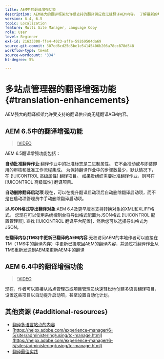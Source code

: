 ```yaml
---
title: AEM中的翻译增强功能
description: AEM强大的翻译框架允许受支持的翻译供应商无缝翻译AEM内容。 了解最新的增强功能。
version: 6.4, 6.5
topic: Localization
feature: Multi Site Manager, Language Copy
role: User
level: Beginner
exl-id: 21633308-ffe4-4023-affe-59269504da69
source-git-commit: 307ed6cd25d5be1e54145406b206a78ec878d548
workflow-type: tm+mt
source-wordcount: '334'
ht-degree: 5%

---
```


# 多站点管理器的翻译增强功能 {#translation-enhancements}

AEM强大的翻译框架允许受支持的翻译供应商无缝翻译AEM内容。

## AEM 6.5中的翻译增强功能

>[!VIDEO](https://video.tv.adobe.com/v/27405?quality=9&learn=on)

AEM 6.5翻译增强功能包括：

**自动批准翻译作业**:翻译作业中的批准标志是二进制属性。 它不会推动或与即装即用的审核和批准工作流程集成。 为保持翻译作业中的步骤数最少，默认情况下，在 [!UICONTROL 高级属性] 翻译项目。 如果贵组织需要批准翻译作业，则可在 [!UICONTROL 高级属性] 翻译项目。

**自动删除翻译启动项**:现在，可以在提升翻译启动项后自动删除翻译启动项，而不是在启动项管理员中手动删除翻译启动项。

**以JSON格式导出翻译对象**:AEM 6.4及更早版本支持转换对象的XML和XLIFF格式。 您现在可以使用系统控制台将导出格式配置为JSON格式 [!UICONTROL 配置管理器]. 查找 [!UICONTROL 翻译平台配置]，然后您可以选择导出格式为JSON。

**在翻译内存(TMS)中更新已翻译的AEM内容**:无权访问AEM的本地作者可以直接在TM（TMS中的翻译内存）中更新已摄取回AEM的翻译内容，并通过将翻译作业从TMS重新发送到AEM来更新AEM中的翻译

## AEM 6.4中的翻译增强功能

>[!VIDEO](https://video.tv.adobe.com/v/21309?quality=9&learn=on)

现在，作者可以直接从站点管理员或项目管理员快速轻松地创建多语言翻译项目，设置这些项目以自动提升启动项，甚至设置自动化计划。

## 其他资源 {#additional-resources}

* [翻译多语言站点的内容](https://helpx.adobe.com/cn/experience-manager/6-5/sites/administering/using/translation.html)
* [https://helpx.adobe.com/experience-manager/6-5/sites/administering/using/tc-manage.html](https://helpx.adobe.com/experience-manager/6-5/sites/administering/using/tc-manage.html)
* [翻译最佳实践](https://helpx.adobe.com/experience-manager/6-5/sites/administering/using/tc-bp.html)
